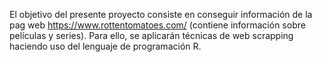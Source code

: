 El objetivo del presente proyecto consiste en conseguir información de la pag web https://www.rottentomatoes.com/ (contiene información sobre películas y series).
Para ello, se aplicarán técnicas de web scrapping haciendo uso del lenguaje de programación R.
